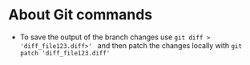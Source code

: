# About Git commands
* To save the output of the branch changes use ```git diff > 'diff_file123.diff>' ``` and then patch the changes locally with ```git patch 'diff_file123.diff' ```
